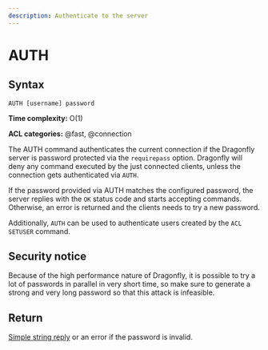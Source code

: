```yaml
---
description: Authenticate to the server
---
```


# AUTH

## Syntax

    AUTH [username] password

**Time complexity:** O(1)

**ACL categories:** @fast, @connection

The AUTH command authenticates the current connection if the Dragonfly server is password protected via the `requirepass` option. Dragonfly will deny any command executed by the just
connected clients, unless the connection gets authenticated via `AUTH`.

If the password provided via AUTH matches the configured password, the server replies with the `OK` status code and starts accepting commands. Otherwise, an error is returned and the clients needs to try a new password.

Additionally, `AUTH` can be used to authenticate users created by the `ACL SETUSER` command.

## Security notice

Because of the high performance nature of Dragonfly, it is possible to try
a lot of passwords in parallel in very short time, so make sure to generate a
strong and very long password so that this attack is infeasible.

## Return

[Simple string reply](https://redis.io/docs/reference/protocol-spec/#simple-strings) or an error if the password is invalid.
